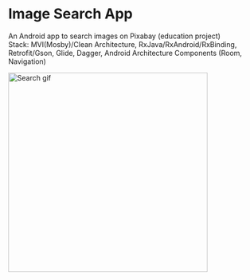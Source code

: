 # Image Search App
  An Android app to search images on Pixabay (education project)  
  Stack: MVI(Mosby)/Clean Architecture, RxJava/RxAndroid/RxBinding, Retrofit/Gson, Glide, Dagger, Android Architecture Components (Room, Navigation)

<img src="screenshots/ezgif.com-video-to-gif.gif"
     alt="Search gif"
     style="float: left; margin-right: 10px;"
     width="400"/> 
